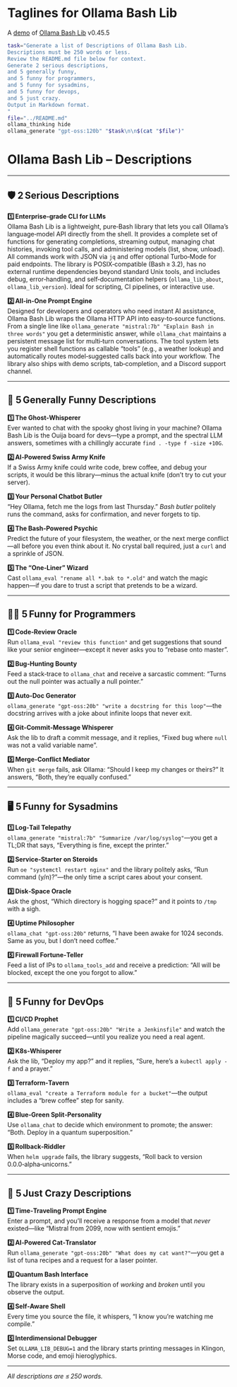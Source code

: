 # Taglines for Ollama Bash Lib

A [demo](../README.md#demos) of [Ollama Bash Lib](https://github.com/attogram/ollama-bash-lib) v0.45.5


```bash
task="Generate a list of Descriptions of Ollama Bash Lib.
Descriptions must be 250 words or less.
Review the README.md file below for context.
Generate 2 serious descriptions,
and 5 generally funny,
and 5 funny for programmers,
and 5 funny for sysadmins,
and 5 funny for devops,
and 5 just crazy.
Output in Markdown format.
"
file="../README.md"
ollama_thinking hide
ollama_generate "gpt-oss:120b" "$task\n\n$(cat "$file")"
```
# Ollama Bash Lib – Descriptions  

---  

## 🛡️ 2 Serious Descriptions  

**1️⃣ Enterprise‑grade CLI for LLMs**  
Ollama Bash Lib is a lightweight, pure‑Bash library that lets you call Ollama’s language‑model API directly from the shell. It provides a complete set of functions for generating completions, streaming output, managing chat histories, invoking tool calls, and administering models (list, show, unload). All commands work with JSON via `jq` and offer optional Turbo‑Mode for paid endpoints. The library is POSIX‑compatible (Bash ≥ 3.2), has no external runtime dependencies beyond standard Unix tools, and includes debug, error‑handling, and self‑documentation helpers (`ollama_lib_about`, `ollama_lib_version`). Ideal for scripting, CI pipelines, or interactive use.  

**2️⃣ All‑in‑One Prompt Engine**  
Designed for developers and operators who need instant AI assistance, Ollama Bash Lib wraps the Ollama HTTP API into easy‑to‑source functions. From a single line like `ollama_generate "mistral:7b" "Explain Bash in three words"` you get a deterministic answer, while `ollama_chat` maintains a persistent message list for multi‑turn conversations. The tool system lets you register shell functions as callable “tools” (e.g., a weather lookup) and automatically routes model‑suggested calls back into your workflow. The library also ships with demo scripts, tab‑completion, and a Discord support channel.  

---  

## 🤪 5 Generally Funny Descriptions  

**1️⃣ The Ghost‑Whisperer**  
Ever wanted to chat with the spooky ghost living in your machine? Ollama Bash Lib is the Ouija board for devs—type a prompt, and the spectral LLM answers, sometimes with a chillingly accurate `find . -type f -size +10G`.  

**2️⃣ AI‑Powered Swiss Army Knife**  
If a Swiss Army knife could write code, brew coffee, and debug your scripts, it would be this library—minus the actual knife (don’t try to cut your server).  

**3️⃣ Your Personal Chatbot Butler**  
“Hey Ollama, fetch me the logs from last Thursday.” *Bash butler* politely runs the command, asks for confirmation, and never forgets to tip.  

**4️⃣ The Bash‑Powered Psychic**  
Predict the future of your filesystem, the weather, or the next merge conflict—all before you even think about it. No crystal ball required, just a `curl` and a sprinkle of JSON.  

**5️⃣ The “One‑Liner” Wizard**  
Cast `ollama_eval "rename all *.bak to *.old"` and watch the magic happen—if you dare to trust a script that pretends to be a wizard.  

---  

## 👩‍💻 5 Funny for Programmers  

**1️⃣ Code‑Review Oracle**  
Run `ollama_eval "review this function"` and get suggestions that sound like your senior engineer—except it never asks you to “rebase onto master”.  

**2️⃣ Bug‑Hunting Bounty**  
Feed a stack‑trace to `ollama_chat` and receive a sarcastic comment: “Turns out the null pointer was actually a null pointer.”  

**3️⃣ Auto‑Doc Generator**  
`ollama_generate "gpt-oss:20b" "write a docstring for this loop"`—the docstring arrives with a joke about infinite loops that never exit.  

**4️⃣ Git‑Commit‑Message Whisperer**  
Ask the lib to draft a commit message, and it replies, “Fixed bug where `null` was not a valid variable name”.  

**5️⃣ Merge‑Conflict Mediator**  
When `git merge` fails, ask Ollama: “Should I keep my changes or theirs?” It answers, “Both, they’re equally confused.”  

---  

## 🖥️ 5 Funny for Sysadmins  

**1️⃣ Log‑Tail Telepathy**  
`ollama_generate "mistral:7b" "Summarize /var/log/syslog"`—you get a TL;DR that says, “Everything is fine, except the printer.”  

**2️⃣ Service‑Starter on Steroids**  
Run `oe "systemctl restart nginx"` and the library politely asks, “Run command (y/n)?”—the only time a script cares about your consent.  

**3️⃣ Disk‑Space Oracle**  
Ask the ghost, “Which directory is hogging space?” and it points to `/tmp` with a sigh.  

**4️⃣ Uptime Philosopher**  
`ollama_chat "gpt-oss:20b"` returns, “I have been awake for 1024 seconds. Same as you, but I don’t need coffee.”  

**5️⃣ Firewall Fortune‑Teller**  
Feed a list of IPs to `ollama_tools_add` and receive a prediction: “All will be blocked, except the one you forgot to allow.”  

---  

## 🚀 5 Funny for DevOps  

**1️⃣ CI/CD Prophet**  
Add `ollama_generate "gpt-oss:20b" "Write a Jenkinsfile"` and watch the pipeline magically succeed—until you realize you need a real agent.  

**2️⃣ K8s‑Whisperer**  
Ask the lib, “Deploy my app?” and it replies, “Sure, here’s a `kubectl apply -f` and a prayer.”  

**3️⃣ Terraform‑Tavern**  
`ollama_eval "create a Terraform module for a bucket"`—the output includes a “brew coffee” step for sanity.  

**4️⃣ Blue‑Green Split‑Personality**  
Use `ollama_chat` to decide which environment to promote; the answer: “Both. Deploy in a quantum superposition.”  

**5️⃣ Rollback‑Riddler**  
When `helm upgrade` fails, the library suggests, “Roll back to version 0.0.0‑alpha‑unicorns.”  

---  

## 🤯 5 Just Crazy Descriptions  

**1️⃣ Time‑Traveling Prompt Engine**  
Enter a prompt, and you’ll receive a response from a model that *never* existed—like “Mistral from 2099, now with sentient emojis.”  

**2️⃣ AI‑Powered Cat‑Translator**  
Run `ollama_generate "gpt-oss:20b" "What does my cat want?"`—you get a list of tuna recipes and a request for a laser pointer.  

**3️⃣ Quantum Bash Interface**  
The library exists in a superposition of *working* and *broken* until you observe the output.  

**4️⃣ Self‑Aware Shell**  
Every time you source the file, it whispers, “I know you’re watching me compile.”  

**5️⃣ Interdimensional Debugger**  
Set `OLLAMA_LIB_DEBUG=1` and the library starts printing messages in Klingon, Morse code, and emoji hieroglyphics.  

---  

*All descriptions are ≤ 250 words.*
